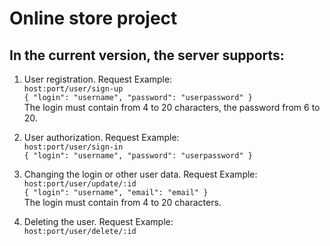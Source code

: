 # Online store project

## In the current version, the server supports:


1) User registration. Request Example:  
    `host:port/user/sign-up`  
   `{
   "login": "username",
   "password": "userpassword"
   }`  
   The login must contain from 4 to 20 characters, the password from 6 to 20.

 
2) User authorization. Request Example:  
   `host:port/user/sign-in`  
   `{
   "login": "username",
   "password": "userpassword"
   }`


3) Changing the login or other user data. Request Example:  
    `host:port/user/update/:id`  
    `{
    "login": "username",
    "email": "email"
    }`  
   The login must contain from 4 to 20 characters.


4) Deleting the user. Request Example:  
   `host:port/user/delete/:id`
